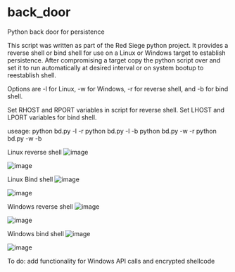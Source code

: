 # back_door
Python back door for persistence

This script was written as part of the Red Siege python project. It provides a reverse shell or bind shell for use on a Linux or Windows target to establish persistence. After compromising a target copy the python script over and set it to run automatically at desired interval or on system bootup to reestablish shell.

Options are -l for Linux, -w for Windows, -r for reverse shell, and -b for bind shell.

Set RHOST and RPORT variables in script for reverse shell. Set LHOST and LPORT variables for bind shell.

useage: python bd.py -l -r
        python bd.py -l -b
        python bd.py -w -r
        python bd.py -w -b
        
Linux reverse shell
![image](https://user-images.githubusercontent.com/84335647/160510454-061317ad-4335-4de5-8d0c-8c1c97149c2c.png)

![image](https://user-images.githubusercontent.com/84335647/160510522-141938e7-5d9f-4d64-ace8-0b1457d0e9ad.png)

Linux Bind shell
![image](https://user-images.githubusercontent.com/84335647/160510581-1b4b1732-c21b-4a0f-b30e-9c94d06dca0e.png)

![image](https://user-images.githubusercontent.com/84335647/160510606-06c8cd61-a79d-462d-9145-fe9de5cd5756.png)

Windows reverse shell
![image](https://user-images.githubusercontent.com/84335647/160510672-ac8843ca-46b9-4d25-b88f-009c2b71069c.png)

![image](https://user-images.githubusercontent.com/84335647/160510709-528af2eb-0c87-4a48-8aac-b6a25ac7a5bc.png)

Windows bind shell
![image](https://user-images.githubusercontent.com/84335647/160510755-ca03abc4-d0c1-4e07-a9d4-abccb94a0318.png)

![image](https://user-images.githubusercontent.com/84335647/160510792-0b358ce2-f3de-4544-8fa2-1395f0c2d0af.png)


To do:
add functionality for Windows API calls and encrypted shellcode
